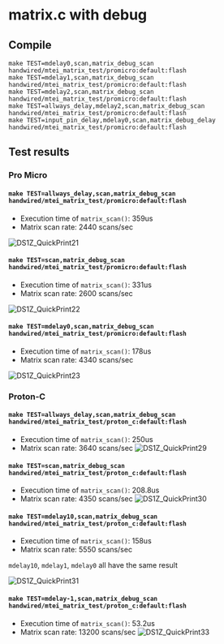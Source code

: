 # matrix.c with debug

## Compile

```
make TEST=mdelay0,scan,matrix_debug_scan  handwired/mtei_matrix_test/promicro:default:flash
make TEST=mdelay1,scan,matrix_debug_scan  handwired/mtei_matrix_test/promicro:default:flash
make TEST=mdelay2,scan,matrix_debug_scan  handwired/mtei_matrix_test/promicro:default:flash
make TEST=allways_delay,mdelay2,scan,matrix_debug_scan  handwired/mtei_matrix_test/promicro:default:flash
make TEST=input_pin_delay,mdelay0,scan,matrix_debug_delay  handwired/mtei_matrix_test/promicro:default:flash
```

## Test results

### Pro Micro
#### `make TEST=allways_delay,scan,matrix_debug_scan handwired/mtei_matrix_test/promicro:default:flash`
- Execution time of `matrix_scan()`: 359us
- Matrix scan rate: 2440 scans/sec

![DS1Z_QuickPrint21](https://user-images.githubusercontent.com/2170248/113131411-22968800-9258-11eb-8f9e-e61a331da0ec.png)

#### `make TEST=scan,matrix_debug_scan handwired/mtei_matrix_test/promicro:default:flash`
- Execution time of `matrix_scan()`: 331us
- Matrix scan rate: 2600 scans/sec

![DS1Z_QuickPrint22](https://user-images.githubusercontent.com/2170248/113131465-380bb200-9258-11eb-9547-44b58b575c34.png)

#### `make TEST=mdelay0,scan,matrix_debug_scan handwired/mtei_matrix_test/promicro:default:flash`
- Execution time of `matrix_scan()`: 178us
- Matrix scan rate: 4340 scans/sec

![DS1Z_QuickPrint23](https://user-images.githubusercontent.com/2170248/113131611-65f0f680-9258-11eb-9b0b-7ed01ce626c5.png)

### Proton-C

#### `make TEST=allways_delay,scan,matrix_debug_scan handwired/mtei_matrix_test/proton_c:default:flash`
- Execution time of `matrix_scan()`: 250us
- Matrix scan rate:  3640 scans/sec
![DS1Z_QuickPrint29](https://user-images.githubusercontent.com/2170248/113135288-eade0f00-925c-11eb-9ec3-31ee4d2da8cd.png)

#### `make TEST=scan,matrix_debug_scan handwired/mtei_matrix_test/proton_c:default:flash`
- Execution time of `matrix_scan()`: 208.8us
- Matrix scan rate: 4350 scans/sec
![DS1Z_QuickPrint30](https://user-images.githubusercontent.com/2170248/113135197-ce41d700-925c-11eb-89bc-b1d9687f506b.png)

#### `make TEST=mdelay10,scan,matrix_debug_scan handwired/mtei_matrix_test/proton_c:default:flash`
- Execution time of `matrix_scan()`: 158us
- Matrix scan rate: 5550 scans/sec

`mdelay10`, `mdelay1`, `mdelay0` all have the same result

![DS1Z_QuickPrint31](https://user-images.githubusercontent.com/2170248/113135174-c71ac900-925c-11eb-8f8e-be7aa1f97096.png)

#### `make TEST=mdelay-1,scan,matrix_debug_scan handwired/mtei_matrix_test/proton_c:default:flash`
- Execution time of `matrix_scan()`: 53.2us
- Matrix scan rate: 13200 scans/sec
![DS1Z_QuickPrint33](https://user-images.githubusercontent.com/2170248/113135136-b9fdda00-925c-11eb-9861-2583e40c6649.png)
